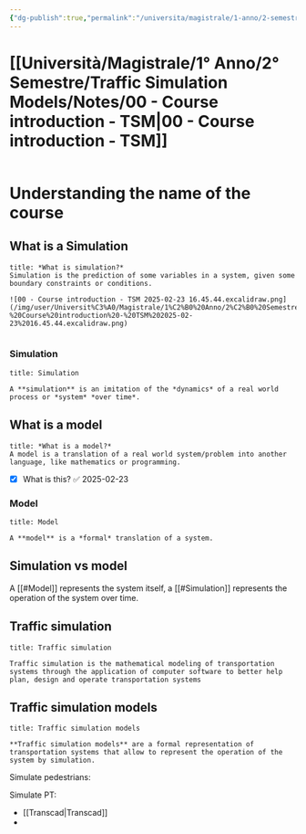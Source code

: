 ```yaml
---
{"dg-publish":true,"permalink":"/universita/magistrale/1-anno/2-semestre/traffic-simulation-models/notes/00-course-introduction-tsm/","tags":["UNI"]}
---
```


# [[Università/Magistrale/1° Anno/2° Semestre/Traffic Simulation Models/Notes/00 - Course introduction - TSM\|00 - Course introduction - TSM]]

```table-of-contents
```

# Understanding the name of the course
## What is a Simulation


```ad-question
title: *What is simulation?*
Simulation is the prediction of some variables in a system, given some boundary constraints or conditions. 

![00 - Course introduction - TSM 2025-02-23 16.45.44.excalidraw.png](/img/user/Universit%C3%A0/Magistrale/1%C2%B0%20Anno/2%C2%B0%20Semestre/Traffic%20Simulation%20Models/Notes/Allegati/00%20-%20Course%20introduction%20-%20TSM%202025-02-23%2016.45.44.excalidraw.png)


```


### Simulation

```ad-Definizione
title: Simulation

A **simulation** is an imitation of the *dynamics* of a real world process or *system* *over time*.

```

## What is a model

```ad-question
title: *What is a model?*
A model is a translation of a real world system/problem into another language, like mathematics or programming.
```

- [x] What is this? ✅ 2025-02-23


### Model

```ad-Definizione
title: Model

A **model** is a *formal* translation of a system.

```

## Simulation vs model

A [[#Model]] represents the system itself, a [[#Simulation]] represents the operation of the system over time.

## Traffic simulation

```ad-Definizione
title: Traffic simulation

Traffic simulation is the mathematical modeling of transportation systems through the application of computer software to better help plan, design and operate transportation systems

```

## Traffic simulation models

```ad-Definizione
title: Traffic simulation models

**Traffic simulation models** are a formal representation of transportation systems that allow to represent the operation of the system by simulation.

```


Simulate pedestrians:

Simulate PT:
- [[Transcad\|Transcad]]
- 
